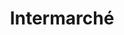 ---
title: "Intermarché"
url: /orchies/intermarche-rd-938-carriere-pierre-tockaert/
shop: supermarché
---
